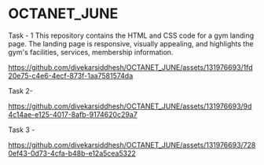 # OCTANET_JUNE 
Task - 1
This repository contains the HTML and CSS code for a gym landing page. The landing page is responsive, visually appealing, and highlights the gym's facilities, services, membership information.


https://github.com/divekarsiddhesh/OCTANET_JUNE/assets/131976693/1fd20e75-c4e6-4ecf-873f-1aa7581574da




Task 2-

https://github.com/divekarsiddhesh/OCTANET_JUNE/assets/131976693/9d4c14ae-e125-4017-8afb-9174620c29a7

Task 3 -

https://github.com/divekarsiddhesh/OCTANET_JUNE/assets/131976693/7280ef43-0d73-4cfa-b48b-e12a5cea5322







